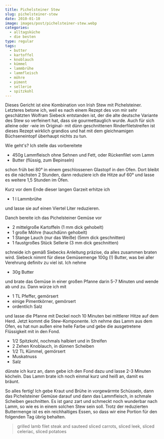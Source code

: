 ```yaml
---
title: Pichelsteiner Stew
slug: pichelsteiner-stew
date: 2010-01-10
image: images/post/pichelsteiner-stew.webp
categories: 
  - alltagsküche
  - die besten
type: regular
tags: 
  - butter
  - kartoffel
  - knoblauch
  - kümmel
  - lammbrühe
  - lammfleisch
  - möhre
  - piment
  - sellerie
  - spitzkohl
---
```


Dieses Gericht ist eine Kombination von Irish Stew mit Pichelsteiner. Letzteres betone ich, weil es nach einem Rezept des von mir sehr geschätzten Wolfram Siebeck entstanden ist, der die alte deutsche Variante des Stew so verfeinert hat, dass sie gourmettauglich wurde. Auch für sich alleine oder -wie im Original- mit dünn geschnittenen Rinderfiletstreifen ist dieses Rezept wirklich grandios und hat mit dem gleichnamigen Büchseneintopf überhaupt nichts zu tun.

Wie geht's? Ich stelle das vorbereitete

* 450g Lammfleisch ohne Sehnen und Fett, oder Rückenfilet vom Lamm
* Butter (flüssig, zum Bepinseln)

schon früh bei 80° in einem geschlossenen Glastopf in den Ofen. Dort bleibt es die nächsten 2 Stunden, dann reduziere ich die Hitze auf 60° und lasse es weitere 1,5 Stunden im Ofen.

Kurz vor dem Ende dieser langen Garzeit erhitze ich

* 1 l Lammbrühe

und lasse sie auf einen Viertel Liter reduzieren.

Danch bereite ich das Pichelsteiner Gemüse vor

* 2 mittelgroße Kartoffeln (1 mm dick gehobelt) 
* 1 große Möhre (hauchdünn gehobelt) 
* 1 Stange Lauch (nur das Weiße) (5mm dick geschnitten) 
* 1 faustgroßes Stück Sellerie (3 mm dick geschnitten)

schneide ich gemäß Siebecks Anleitung präzise, da alles zusammen braten wird. Siebeck nimmt für diese Gemüsemenge 100g (!) Butter, was bei aller Verehrung definitv zu viel ist. Ich nehme

* 30g Butter

und brate das Gemüse in einer großen Pfanne darin 5-7 Minuten und wende ab und zu. Dann würze ich mit

* 1 TL Pfeffer, gemörsert 
* einige Pimentkörner, gemörsert 
* ordentlich Salz

und lasse die Pfanne mit Deckel noch 10 Minuten bei mittlerer Hitze auf dem Herd. Jetzt kommt die Stew-Komponente. Ich nehme das Lamm aus dem Ofen, es hat nun außen eine helle Farbe und gebe die ausgetretene Flüssigkeit mit in den Fond.

* 1/2 Spitzkohl, nochmals halbiert und in Streifen 
* 2 Zehen Knoblauch, in dünnen Scheiben 
* 1/2 TL Kümmel, gemörsert 
* Muskatnuss 
* Salz

dünste ich kurz an, dann gebe ich den Fond dazu und lasse 2-3 Minuten köcheln. Das Lamm brate ich noch einmal kurz und heiß an, damit es bräunt.

So alles fertig! Ich gebe Kraut und Brühe in vorgewärmte Schüsseln, dann das Pichelsteiner Gemüse darauf und dann das Lammfleisch, in schmale Scheiben geschnitten. Es ist ganz zart und schmeckt noch wunderbar nach Lamm, so wie es in einem solchen Stew sein soll. Trotz der reduzierten Buttermenge ist es ein reichhaltiges Essen, so dass wir eine Portion für den folgenden Tag übrig behalten.

> grilled lamb filet steak and sauteed sliced carrots, sliced leek, sliced celeriac, sliced potatoes 